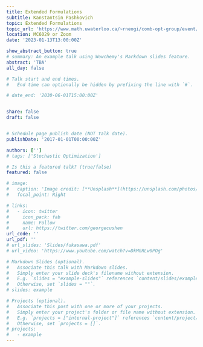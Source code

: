 ```yaml
---
title: Extended Formulations
subtitle: Kanstantsin Pashkovich
topic: Extended Formulations
topic_url: 'https://www.math.uwaterloo.ca/~rneogi/comb-opt-group/event/extended-formulations/'
location: MC6029 or Zoom
date: '2023-01-13T13:00:00Z'

show_abstract_button: true
# summary: An example talk using Wowchemy's Markdown slides feature.
abstract: 'TBA'
all_day: false

# Talk start and end times.
#   End time can optionally be hidden by prefixing the line with `#`.

# date_end: '2030-06-01T15:00:00Z'


share: false
draft: false


# Schedule page publish date (NOT talk date).
publishDate: '2017-01-01T00:00:00Z'

authors: ['']
# tags: ['Stochastic Optimization']

# Is this a featured talk? (true/false)
featured: false

# image:
#   caption: 'Image credit: [**Unsplash**](https://unsplash.com/photos/bzdhc5b3Bxs)'
#   focal_point: Right

# links:
#   - icon: twitter
#     icon_pack: fab
#     name: Follow
#     url: https://twitter.com/georgecushen
url_code: ''
url_pdf: ''
# url_slides: 'Slides/fukasawa.pdf'
# url_video: 'https://www.youtube.com/watch?v=DkMGRLw0POg'

# Markdown Slides (optional).
#   Associate this talk with Markdown slides.
#   Simply enter your slide deck's filename without extension.
#   E.g. `slides = "example-slides"` references `content/slides/example-slides.md`.
#   Otherwise, set `slides = ""`.
# slides: example

# Projects (optional).
#   Associate this post with one or more of your projects.
#   Simply enter your project's folder or file name without extension.
#   E.g. `projects = ["internal-project"]` references `content/project/deep-learning/index.md`.
#   Otherwise, set `projects = []`.
# projects:
#   - example
---
```


<!-- **Topic:**   [Stochastic Optimization]('http://www.math.uwaterloo.ca/~rneogi/event/combopt-group/stochastic-optimization') -->

<!-- {{% callout note %}}
Click on the **Slides** button above to view the built-in slides feature.
{{% /callout %}}

Slides can be added in a few ways:

- **Create** slides using Wowchemy's [_Slides_](https://wowchemy.com/docs/managing-content/#create-slides) feature and link using `slides` parameter in the front matter of the talk file
- **Upload** an existing slide deck to `static/` and link using `url_slides` parameter in the front matter of the talk file
- **Embed** your slides (e.g. Google Slides) or presentation video on this page using [shortcodes](https://wowchemy.com/docs/writing-markdown-latex/).

Further event details, including [page elements](https://wowchemy.com/docs/writing-markdown-latex/) such as image galleries, can be added to the body of this page. -->
